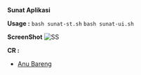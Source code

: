 **Sunat Aplikasi**

**Usage :**
```bash sunat-st.sh```
```bash sunat-ui.sh```

**ScreenShot**
![SS](https://github.com/donydaily.com/sunat-apk/images/ScreenShot.png)


**CR :**
+ [Anu Bareng](https://t.me/anubareng)
